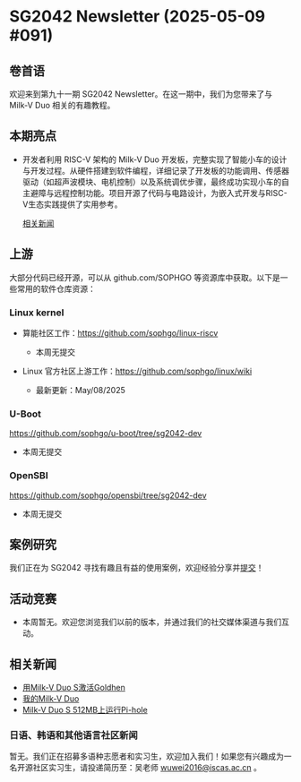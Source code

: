 # SG2042 Newsletter (2025-05-09 #091)

## 卷首语

欢迎来到第九十一期 SG2042 Newsletter。在这一期中，我们为您带来了与 Milk-V Duo 相关的有趣教程。

## 本期亮点

+ 开发者利用 RISC-V 架构的 Milk-V Duo 开发板，完整实现了智能小车的设计与开发过程。从硬件搭建到软件编程，详细记录了开发板的功能调用、传感器驱动（如超声波模块、电机控制）以及系统调优步骤，最终成功实现小车的自主避障与远程控制功能。项目开源了代码与电路设计，为嵌入式开发与RISC-V生态实践提供了实用参考。

  [相关新闻](https://www.cnblogs.com/Cybersites/p/18859275)

## 上游

大部分代码已经开源，可以从 github.com/SOPHGO 等资源库中获取。以下是一些常用的软件仓库资源：

### Linux kernel

+ 算能社区工作：https://github.com/sophgo/linux-riscv

  +  本周无提交

+ Linux 官方社区上游工作：https://github.com/sophgo/linux/wiki

  + 最新更新：May/08/2025


### U-Boot

https://github.com/sophgo/u-boot/tree/sg2042-dev

+ 本周无提交

### OpenSBI

https://github.com/sophgo/opensbi/tree/sg2042-dev 

+ 本周无提交

## 案例研究

我们正在为 SG2042 寻找有趣且有益的使用案例，欢迎经验分享并[提交](https://github.com/sophgocommunity/SG2042-Newsletter/pulls)！

## 活动竞赛

- 本周暂无。欢迎您浏览我们以前的版本，并通过我们的社交媒体渠道与我们互动。

## 相关新闻

+ [用Milk-V Duo S激活Goldhen ][news-1]
+ [我的Milk-V Duo][news-2]
+ [Milk-V Duo S 512MB上运行Pi-hole][news-3]

[news-1]:https://www.reddit.com/r/ps4homebrew/comments/1k0jgva/goldhen_activation_by_milkv_duo_s/
[news-2]:https://x.com/_stingraze/status/1918419050507747521
[news-3]:https://www.reddit.com/r/pihole/comments/1ji4cvr/pihole_in_milkv_duo_s_512mb_ram/

### 日语、韩语和其他语言社区新闻

暂无。我们正在招募多语种志愿者和实习生，欢迎加入我们！如果您有兴趣成为一名开源社区实习生，请投递简历至：吴老师 [wuwei2016@iscas.ac.cn](mailto:wuwei2016@iscas.ac.cn) 。

